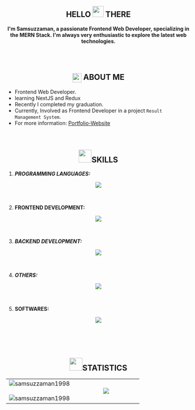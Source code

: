 <!-- ======================01.Hero start =====================-->
<h2 align="center"> HELLO <img src = "https://c.tenor.com/nebZyl8oN7IAAAAi/wave-hello.gif" width = 30>  THERE </h2>
<p  align="center"><b>I'm Samsuzzaman, a passionate Frontend Web Developer, specializing in the MERN Stack. I'm always very enthusiastic to explore the latest web technologies.</b></p>
<br>
<br>
<be>

<!-- ======================02.About Me start =====================-->
<h2 align="center"><img align="center" src = "https://c.tenor.com/oK5AJr1cvF4AAAAj/high-volume-speaker-symbols.gif" width = 25>  ABOUT ME</h2>

-   Frontend Web Developer.
-   learning NextJS and Redux
-   Recently I completed my graduation.
-   Currently, Involved as Frontend Developer in a project `Result Management System`.
-   For more information: [Portfolio-Website](https://samsuzzaman1998.github.io/profile/)
    <br>
    <br>
    <br>

<!-- ======================03.My Skills start =====================-->
<h2 align="center"><img src = "https://c.tenor.com/KvRIHOyJN-sAAAAj/gears-spinning.gif" width = 35>SKILLS</h2>

1. **_PROGRAMMING LANGUAGES:_**
 <p align="center">
  <a href="https://skillicons.dev">
    <img src="https://skillicons.dev/icons?i=js,py" />
  </a>
 </p>
 <br>

2. **FRONTEND DEVELOPMENT:**
 <p align="center">
   <a href="https://skillicons.dev">
     <img src="https://skillicons.dev/icons?i=html,css,bootstrap,tailwindcss,react" />
   </a>
 </p>
 <br>

3. **_BACKEND DEVELOPMENT:_**
 <p align="center">
   <a href="https://skillicons.dev">
     <img src="https://skillicons.dev/icons?i=nodejs,express,mongodb" />
   </a>
 </p>
 <br>

4. **_OTHERS:_**
 <p align="center">
   <a href="https://skillicons.dev">
     <img src="https://skillicons.dev/icons?i=firebase,postman,git,github" />
   </a>
 </p>
 <br>

5. **SOFTWARES:**
 <p align="center">
   <a href="https://skillicons.dev">
     <img src="https://skillicons.dev/icons?i=photoshop,figma,matlab" />
   </a>
 </p>
 <br>

<br/>
<br/>

<!-- ======================04. Github Account Statistics start =====================-->
<h2 align="center"><img src = "https://c.tenor.com/LSHKMiRdLggAAAAj/statistics-trending-up.gif" width = 35>STATISTICS</h2>

<table align="center">
<tr border="none">
<td width="50%" align="center">
  
  <img align="center" src="https://github-readme-stats.vercel.app/api?username=samsuzzaman1998&theme=radical&show_icons=true" alt="samsuzzaman1998"/>
  <br></br>
  <img align="center" src="https://github-readme-streak-stats.herokuapp.com?user=samsuzzaman1998&theme=radical&hide_border=true&date_format=M%20j%5B%2C%20Y%5D" alt="samsuzzaman1998" />
</td>

<td width="50%" align="center">
  <img  align="center"  src="https://github-readme-stats.anuraghazra1.vercel.app/api/top-langs/?username=samsuzzaman1998&theme=dark&hide_border=false&no-bg=true&no-frame=true&langs_count=10"/>
  </td>
</tr>
</table>
<br>
<br>
<br>
